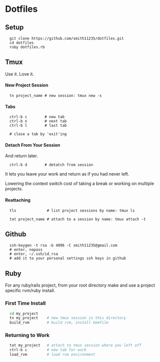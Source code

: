 Dotfiles
========

Setup
-----

```
  git clone https://github.com/smith11235/dotfiles.git
  cd dotfiles
  ruby dotfiles.rb
```

Tmux
----

Use it.  Love it.

#### New Project Session

```
  tn project_name # new session: tmux new -s
```

#### Tabs

```
  ctrl-b c        # new tab
  ctrl-b n        # next tab
  ctrl-b l        # last tab

  # close a tab by 'exit'ing
```

#### Detach From Your Session

And return later.  

```
  ctrl-b d        # detatch from session
```

It lets you leave your work and return as if you had never left.

Lowering the context switch cost of taking a break or working on multiple projects.

#### Reattaching

```
  tls              # list project sessions by name: tmux ls

  tat project_name # attach to a session by name: tmux attach -t 
```

Github
------

```
  ssh-keygen -t rsa -b 4096 -C smith11235@gmail.com
  # enter, nopass
  # enter, ~/.ssh/id_rsa
  # add it to your personal settings ssh keys in github
```

Ruby
----

For any ruby/rails project, from your root directory make and use a project specific rvm/ruby install.

### First Time Install

```bash
  cd my_project
  tn my_project    # new tmux session in this directory
  build_rvm        # build rvm, install Gemfile
```

### Returning to Work

```bash
  tat my_project   # attach to tmux session where you left off
  ctrl-b c         # new tab for work
  load_rvm         # load rvm environment
```
